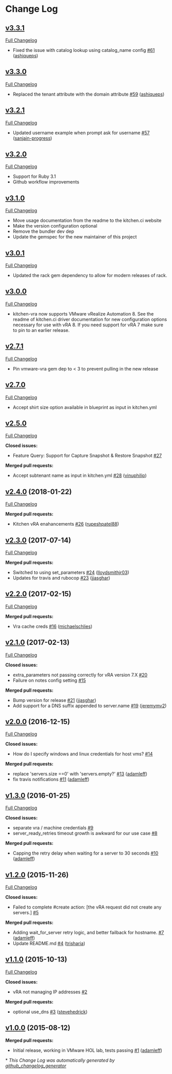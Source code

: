 # Change Log

## [v3.3.1](https://github.com/chef-partners/kitchen-vra/tree/v3.3.1)

[Full Changelog](https://github.com/chef-partners/kitchen-vra/compare/v3.3.0...v3.3.1)

- Fixed the issue with catalog lookup using catalog_name config [\#61](https://github.com/chef-partners/kitchen-vra/pull/61) ([ashiqueps](https://github.com/ashiqueps))

## [v3.3.0](https://github.com/chef-partners/kitchen-vra/tree/v3.3.0)

[Full Changelog](https://github.com/chef-partners/kitchen-vra/compare/v3.2.1...v3.3.0)

- Replaced the tenant attribute with the domain attribute [\#59](https://github.com/chef-partners/kitchen-vra/pull/59) ([ashiqueps](https://github.com/ashiqueps))

## [v3.2.1](https://github.com/chef-partners/kitchen-vra/tree/v3.2.1)

[Full Changelog](https://github.com/chef-partners/kitchen-vra/compare/v3.2.0...v3.2.1)

- Updated username example when prompt ask for username [\#57](https://github.com/chef-partners/kitchen-vra/pull/57) ([sanjain-progress](https://github.com/sanjain-progress))

## [v3.2.0](https://github.com/chef-partners/kitchen-vra/tree/v3.2.0)

[Full Changelog](https://github.com/chef-partners/kitchen-vra/compare/v3.1.0...v3.2.0)

- Support for Ruby 3.1
- Github workflow improvements

## [v3.1.0](https://github.com/chef-partners/kitchen-vra/tree/v3.1.0)

[Full Changelog](https://github.com/chef-partners/kitchen-vra/compare/v3.0.1...v3.1.0)

- Move usage documentation from the readme to the kitchen.ci website
- Make the version configuration optional
- Remove the bundler dev dep
- Update the gemspec for the new maintainer of this project

## [v3.0.1](https://github.com/chef-partners/kitchen-vra/tree/v3.0.1)

[Full Changelog](https://github.com/chef-partners/kitchen-vra/compare/v3.0.0...v3.0.1)

- Updated the rack gem dependency to allow for modern releases of rack.

## [v3.0.0](https://github.com/chef-partners/kitchen-vra/tree/v3.0.0)

[Full Changelog](https://github.com/chef-partners/kitchen-vra/compare/v2.7.1...v3.0.0)

- kitchen-vra now supports VMware vRealize Automation 8. See the readme of kitchen.ci driver documentation for new configuration options necessary for use with vRA 8. If you need support for vRA 7 make sure to pin to an earlier release.

## [v2.7.1](https://github.com/chef-partners/kitchen-vra/tree/v2.7.1)

[Full Changelog](https://github.com/chef-partners/kitchen-vra/compare/v2.7.0...v2.7.1)

- Pin vmware-vra gem dep to < 3 to prevent pulling in the new release

## [v2.7.0](https://github.com/chef-partners/kitchen-vra/tree/v2.7.0)

[Full Changelog](https://github.com/chef-partners/kitchen-vra/compare/v2.6.0...v2.7.0)

- Accept shirt size option available in blueprint as input in kitchen.yml

## [v2.5.0](https://github.com/chef-partners/kitchen-vra/tree/v2.5.0)

[Full Changelog](https://github.com/chef-partners/kitchen-vra/compare/v2.4.0...v2.5.0)

**Closed issues:**

- Feature Query: Support for Capture Snapshot & Restore Snapshot [\#27](https://github.com/chef-partners/kitchen-vra/issues/27)

**Merged pull requests:**

- Accept subtenant name as input in kitchen.yml [\#28](https://github.com/chef-partners/kitchen-vra/pull/28) ([vinuphilip](https://github.com/vinuphilip))

## [v2.4.0](https://github.com/chef-partners/kitchen-vra/tree/v2.4.0) (2018-01-22)

[Full Changelog](https://github.com/chef-partners/kitchen-vra/compare/v2.3.0...v2.4.0)

**Merged pull requests:**

- Kitchen vRA enahancements [\#26](https://github.com/chef-partners/kitchen-vra/pull/26) ([rupeshpatel88](https://github.com/rupeshpatel88))

## [v2.3.0](https://github.com/chef-partners/kitchen-vra/tree/v2.3.0) (2017-07-14)

[Full Changelog](https://github.com/chef-partners/kitchen-vra/compare/v2.2.0...v2.3.0)

**Merged pull requests:**

- Switched to using set\_parameters [\#24](https://github.com/chef-partners/kitchen-vra/pull/24) ([lloydsmithjr03](https://github.com/lloydsmithjr03))
- Updates for travis and rubocop [\#23](https://github.com/chef-partners/kitchen-vra/pull/23) ([jjasghar](https://github.com/jjasghar))

## [v2.2.0](https://github.com/chef-partners/kitchen-vra/tree/v2.2.0) (2017-02-15)

[Full Changelog](https://github.com/chef-partners/kitchen-vra/compare/v2.1.0...v2.2.0)

**Merged pull requests:**

- Vra cache creds [\#16](https://github.com/chef-partners/kitchen-vra/pull/16) ([michaelschlies](https://github.com/michaelschlies))

## [v2.1.0](https://github.com/chef-partners/kitchen-vra/tree/v2.1.0) (2017-02-13)

[Full Changelog](https://github.com/chef-partners/kitchen-vra/compare/v2.0.0...v2.1.0)

**Closed issues:**

- extra\_parameters  not passing correctly for vRA version  7.X [\#20](https://github.com/chef-partners/kitchen-vra/issues/20)
- Failure on notes config setting [\#15](https://github.com/chef-partners/kitchen-vra/issues/15)

**Merged pull requests:**

- Bump version for release [\#21](https://github.com/chef-partners/kitchen-vra/pull/21) ([jjasghar](https://github.com/jjasghar))
- Add support for a DNS suffix appended to server.name [\#19](https://github.com/chef-partners/kitchen-vra/pull/19) ([jeremymv2](https://github.com/jeremymv2))

## [v2.0.0](https://github.com/chef-partners/kitchen-vra/tree/v2.0.0) (2016-12-15)

[Full Changelog](https://github.com/chef-partners/kitchen-vra/compare/v1.3.0...v2.0.0)

**Closed issues:**

- How do I specify windows and linux credentials for host vms? [\#14](https://github.com/chef-partners/kitchen-vra/issues/14)

**Merged pull requests:**

- replace 'servers.size ==0' with 'servers.empty?' [\#13](https://github.com/chef-partners/kitchen-vra/pull/13) ([adamleff](https://github.com/adamleff))
- fix travis notifications [\#11](https://github.com/chef-partners/kitchen-vra/pull/11) ([adamleff](https://github.com/adamleff))

## [v1.3.0](https://github.com/chef-partners/kitchen-vra/tree/v1.3.0) (2016-01-25)

[Full Changelog](https://github.com/chef-partners/kitchen-vra/compare/v1.2.0...v1.3.0)

**Closed issues:**

- separate vra / machine credentials [\#9](https://github.com/chef-partners/kitchen-vra/issues/9)
- server\_ready\_retries timeout growth is awkward for our use case [\#8](https://github.com/chef-partners/kitchen-vra/issues/8)

**Merged pull requests:**

- Capping the retry delay when waiting for a server to 30 seconds [\#10](https://github.com/chef-partners/kitchen-vra/pull/10) ([adamleff](https://github.com/adamleff))

## [v1.2.0](https://github.com/chef-partners/kitchen-vra/tree/v1.2.0) (2015-11-26)

[Full Changelog](https://github.com/chef-partners/kitchen-vra/compare/v1.1.0...v1.2.0)

**Closed issues:**

- Failed to complete \#create action: \[the vRA request did not create any servers.\] [\#5](https://github.com/chef-partners/kitchen-vra/issues/5)

**Merged pull requests:**

- Adding wait\_for\_server retry logic, and better failback for hostname. [\#7](https://github.com/chef-partners/kitchen-vra/pull/7) ([adamleff](https://github.com/adamleff))
- Update README.md [\#4](https://github.com/chef-partners/kitchen-vra/pull/4) ([trisharia](https://github.com/trisharia))

## [v1.1.0](https://github.com/chef-partners/kitchen-vra/tree/v1.1.0) (2015-10-13)

[Full Changelog](https://github.com/chef-partners/kitchen-vra/compare/v1.0.0...v1.1.0)

**Closed issues:**

- vRA not managing IP addresses [\#2](https://github.com/chef-partners/kitchen-vra/issues/2)

**Merged pull requests:**

- optional use\_dns [\#3](https://github.com/chef-partners/kitchen-vra/pull/3) ([stevehedrick](https://github.com/stevehedrick))

## [v1.0.0](https://github.com/chef-partners/kitchen-vra/tree/v1.0.0) (2015-08-12)

**Merged pull requests:**

- Initial release, working in VMware HOL lab, tests passing [\#1](https://github.com/chef-partners/kitchen-vra/pull/1) ([adamleff](https://github.com/adamleff))



\* *This Change Log was automatically generated by [github_changelog_generator](https://github.com/skywinder/Github-Changelog-Generator)*
